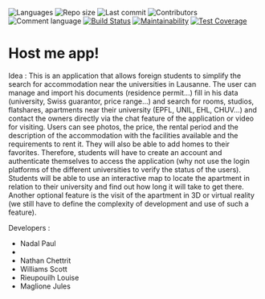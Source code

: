 ![Languages](https://img.shields.io/github/languages/top/host-me-app/host-me)
![Repo size](https://img.shields.io/github/repo-size/host-me-app/host-me)
![Last commit](https://img.shields.io/github/last-commit/host-me-app/host-me)
![Contributors](https://img.shields.io/github/contributors/host-me-app/host-me)
![Comment language](https://img.shields.io/badge/comment%20language-english-orange)
[![Build Status](https://api.cirrus-ci.com/github/host-me-app/host-me.svg)](https://cirrus-ci.com/github/host-me-app/host-me)
[![Maintainability](https://api.codeclimate.com/v1/badges/14ec7e18db1effc26145/maintainability)](https://codeclimate.com/github/host-me-app/host-me/maintainability)
[![Test Coverage](https://api.codeclimate.com/v1/badges/14ec7e18db1effc26145/test_coverage)](https://codeclimate.com/github/host-me-app/host-me/test_coverage)

# Host me app!

Idea :
This is an application that allows foreign students to simplify the search for accommodation near the universities in Lausanne. The user can manage and import his documents (residence permit...) fill in his data (university, Swiss guarantor, price range...) and search for rooms, studios, flatshares, apartments near their university (EPFL, UNIL, EHL, CHUV...) and contact the owners directly via the chat feature of the application or video for visiting.
Users can see photos, the price, the rental period and the description of the accommodation with the facilities available and the requirements to rent it.
They will also be able to add homes to their favorites. Therefore, students will have to create an account and authenticate themselves to access the application (why not use the login platforms of the different universities to verify the status of the users).
Students will be able to use an interactive map to locate the apartment in relation to their university and find out how long it will take to get there.
Another optional feature is the visit of the apartment in 3D or virtual reality (we still have to define the complexity of development and use of such a feature).


Developers :
- Nadal Paul
- 
- Nathan Chettrit
- Williams Scott
- Rieupouilh Louise
- Maglione Jules 


